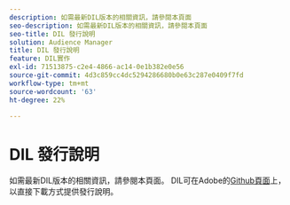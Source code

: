 ```yaml
---
description: 如需最新DIL版本的相關資訊，請參閱本頁面
seo-description: 如需最新DIL版本的相關資訊，請參閱本頁面
seo-title: DIL 發行說明
solution: Audience Manager
title: DIL 發行說明
feature: DIL實作
exl-id: 71513875-c2e4-4866-ac14-0e1b382e0e56
source-git-commit: 4d3c859cc4dc5294286680b0e63c287e0409f7fd
workflow-type: tm+mt
source-wordcount: '63'
ht-degree: 22%

---
```


# DIL 發行說明

如需最新DIL版本的相關資訊，請參閱本頁面。 DIL可在Adobe的[Github頁面](https://github.com/Adobe-Marketing-Cloud/dil/releases)上，以直接下載方式提供發行說明。

